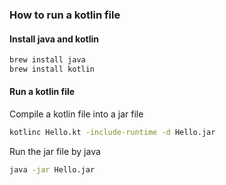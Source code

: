 ### How to run a kotlin file

#### Install java and kotlin
```bash
brew install java
brew install kotlin
```

#### Run a kotlin file
Compile a kotlin file into a jar file
```bash
kotlinc Hello.kt -include-runtime -d Hello.jar
```

Run the jar file by java
```bash
java -jar Hello.jar
```
